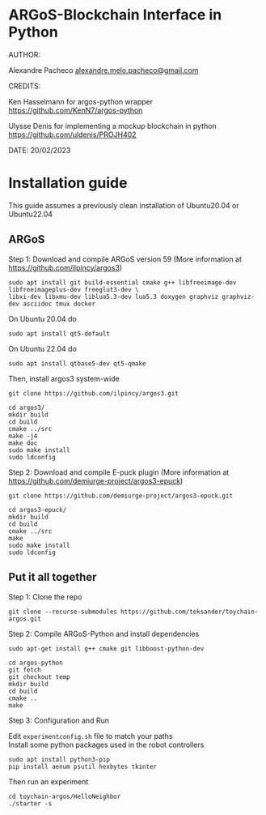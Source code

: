 # ARGoS-Blockchain Interface in Python

AUTHOR: 

Alexandre Pacheco  <alexandre.melo.pacheco@gmail.com>

CREDITS:

Ken Hasselmann for argos-python wrapper <https://github.com/KenN7/argos-python>

Ulysse Denis for implementing a mockup blockchain in python <https://github.com/uldenis/PROJH402>

DATE: 20/02/2023


# Installation guide
This guide assumes a previously clean installation of Ubuntu20.04 or Ubuntu22.04

## ARGoS

Step 1: Download and compile ARGoS version 59
(More information at https://github.com/ilpincy/argos3)
```
sudo apt install git build-essential cmake g++ libfreeimage-dev libfreeimageplus-dev freeglut3-dev \
libxi-dev libxmu-dev liblua5.3-dev lua5.3 doxygen graphviz graphviz-dev asciidoc tmux docker 
```
On Ubuntu 20.04 do
```
sudo apt install qt5-default
```
On Ubuntu 22.04 do
```
sudo apt install qtbase5-dev qt5-qmake
```
Then, install argos3 system-wide
```
git clone https://github.com/ilpincy/argos3.git

cd argos3/
mkdir build
cd build
cmake ../src
make -j4
make doc
sudo make install
sudo ldconfig
```

Step 2: Download and compile E-puck plugin
(More information at https://github.com/demiurge-project/argos3-epuck)
```
git clone https://github.com/demiurge-project/argos3-epuck.git

cd argos3-epuck/
mkdir build
cd build
cmake ../src
make
sudo make install
sudo ldconfig
```

## Put it all together

Step 1: Clone the repo

```
git clone --recurse-submodules https://github.com/teksander/toychain-argos.git
```

Step 2: Compile ARGoS-Python and install dependencies

```
sudo apt-get install g++ cmake git libboost-python-dev

cd argos-python
git fetch
git checkout temp
mkdir build
cd build
cmake ..
make
```

Step 3: Configuration and Run

Edit ```experimentconfig.sh``` file to match your paths\
Install some python packages used in the robot controllers
```
sudo apt install python3-pip
pip install aenum psutil hexbytes tkinter
```
Then run an experiment

```
cd toychain-argos/HelloNeighbor
./starter -s
```
